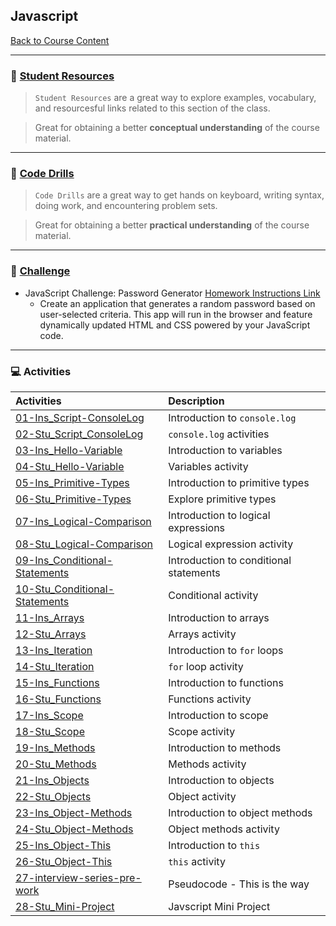 ## Javascript
[Back to Course Content](../../README.md)

-----
### :book: **[Student Resources](student-resources/README.md)**

> `Student Resources` are a great way to explore examples, vocabulary, and resourcesful links related to this section of the class.

> Great for obtaining a better **conceptual understanding** of the course material. 


-----
### :dart: **[Code Drills](code-drills/README.md#dart-code-drills)**

> `Code Drills` are a great way to get hands on keyboard, writing syntax, doing work, and encountering problem sets. 

> Great for obtaining a better **practical understanding** of the course material. 


-----
### :pencil: **[Challenge](challenge/README.md#unit-03-javascript-password-generator)**

- JavaScript Challenge: Password Generator
[Homework Instructions Link](challenge/README.md#unit-03-javascript-password-generator)
    * Create an application that generates a random password based on user-selected criteria. This app will run in the browser and feature dynamically updated HTML and CSS powered by your JavaScript code.


-----
### :computer: Activities

|  Activities |  Description |
|:--	|:-- |
|[01-Ins_Script-ConsoleLog](activities/01-Ins_Script-ConsoleLog)| Introduction to `console.log` |
|[02-Stu_Script_ConsoleLog](activities/02-Stu_Script_ConsoleLog)| `console.log` activities|
|[03-Ins_Hello-Variable](activities/03-Ins_Hello-Variable)| Introduction to variables|
|[04-Stu_Hello-Variable](activities/04-Stu_Hello-Variable)| Variables activity|
|[05-Ins_Primitive-Types](activities/05-Ins_Primitive-Types)| Introduction to primitive types|
|[06-Stu_Primitive-Types](activities/06-Stu_Primitive-Types)| Explore primitive types|
|[07-Ins_Logical-Comparison](activities/07-Ins_Logical-Comparison-Operators)| Introduction to logical expressions|
|[08-Stu_Logical-Comparison](activities/08-Stu_Logical-Comparison-Operators)| Logical expression activity|
|[09-Ins_Conditional-Statements](activities/09-Ins_Conditional-Statements)| Introduction to conditional statements|
|[10-Stu_Conditional-Statements](activities/10-Stu_Conditional-Statements)| Conditional activity|
|[11-Ins_Arrays](activities/11-Ins_Arrays)| Introduction to arrays |
|[12-Stu_Arrays](activities/12-Stu_Arrays)| Arrays activity|
|[13-Ins_Iteration](activities/13-Ins_Iteration)| Introduction to `for` loops |
|[14-Stu_Iteration](activities/14-Stu_Iteration) | `for` loop activity |
|[15-Ins_Functions](activities/15-Ins_Functions)| Introduction to functions |
|[16-Stu_Functions](activities/16-Stu_Functions)| Functions activity |
|[17-Ins_Scope](activities/17-Ins_Scope)| Introduction to scope |
|[18-Stu_Scope](activities/18-Stu_Scope)| Scope activity |
|[19-Ins_Methods](activities/19-Ins_Methods)| Introduction to methods |
|[20-Stu_Methods](activities/20-Stu_Methods)| Methods activity |
|[21-Ins_Objects](activities/21-Ins_Objects)| Introduction to objects |
|[22-Stu_Objects](activities/22-Stu_Objects)| Object activity |
|[23-Ins_Object-Methods](activities/23-Ins_Object-Methods)| Introduction to object methods |
|[24-Stu_Object-Methods](activities/24-Stu_Object-Methods)| Object methods activity |
|[25-Ins_Object-This](activities/25-Ins_Object-This)| Introduction to `this` |
|[26-Stu_Object-This](activities/26-Stu_Object-This)| `this` activity |
|[27-interview-series-pre-work](activities/27-interview-series-pre-work)| Pseudocode - This is the way |
|[28-Stu_Mini-Project](activities/28-Stu_Mini-Project)| Javscript Mini Project |

